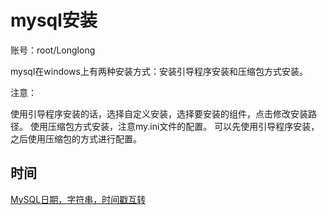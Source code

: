 # mysql安装

账号：root/Longlong

mysql在windows上有两种安装方式：安装引导程序安装和压缩包方式安装。

注意：

使用引导程序安装的话，选择自定义安装，选择要安装的组件，点击修改安装路径。
使用压缩包方式安装，注意my.ini文件的配置。
可以先使用引导程序安装，之后使用压缩包的方式进行配置。

## 时间

[MySQL日期，字符串，时间戳互转](https://www.cnblogs.com/jhy-ocean/p/5560857.html)

